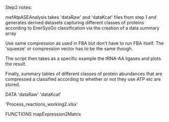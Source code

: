 Step2 notes:


mefAtpASEAnalysis takes 'dataRaw' and 'dataKcat' files from step 1 and generates derived datasets capturing different classes of proteins according to EnerSysGo classification via the creation of a data summary array

Use same compression as used in FBA but don't have to run FBA itself. The 'squeeze' or compression vector has to be the same though.

The script then takes as a specific example the tRNA-AA ligases and plots the result.

Finally, summary tables of different classes of protein abundances that are compressed a classified according to whether or not they use ATP etc are stored.



DATA
'dataRaw'
'dataKcat'

'Process_reactions_working2.xlsx'

FUNCTIONS
mapExpression2Matrix

